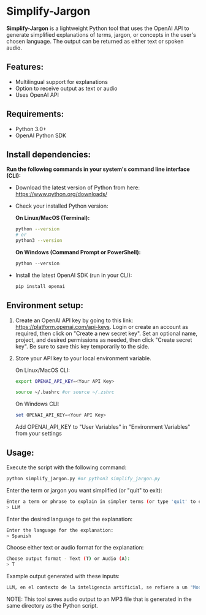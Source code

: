 # Simplify-Jargon

**Simplify-Jargon** is a lightweight Python tool that uses the OpenAI API to generate simplified explanations of terms, jargon, or concepts in the user's chosen language. The output can be returned as either text or spoken audio.

## Features:

- Multilingual support for explanations
- Option to receive output as text or audio
- Uses OpenAI API

## Requirements:

- Python 3.0+
- OpenAI Python SDK

## Install dependencies:

**Run the following commands in your system's command line interface (CLI):**

- Download the latest version of Python from here: https://www.python.org/downloads/

- Check your installed Python version:

    **On Linux/MacOS (Terminal):**
    ```bash
    python --version
    # or
    python3 --version
    ```

    **On Windows (Command Prompt or PowerShell):**
    ```powershell
    python --version
    ```

- Install the latest OpenAI SDK (run in your CLI):

    ```bash
    pip install openai
    ```
## Environment setup:

1. Create an OpenAI API key by going to this link: https://platform.openai.com/api-keys. Login or create an account as required, then click on "Create a new secret key". Set an optional name, project, and desired permissions as needed, then click "Create secret key". Be sure to save this key temporarily to the side.

2. Store your API key to your local environment variable.
	
	On Linux/MacOS CLI:
	```bash
	export OPENAI_API_KEY=<Your API Key>
 	```
 	```bash
	source ~/.bashrc #or source ~/.zshrc
  	```
	
	On Windows CLI:
	```powershell
	set OPENAI_API_KEY=<Your API Key>
 	```
	Add OPENAI_API_KEY to "User Variables" in "Environment Variables" from your settings
## Usage:

Execute the script with the following command:
```bash
python simplify_jargon.py #or python3 simplify_jargon.py
```

Enter the term or jargon you want simplified (or "quit" to exit):
```bash
Enter a term or phrase to explain in simpler terms (or type 'quit' to exit):
> LLM
```

Enter the desired language to get the explanation:
```bash
Enter the language for the explanation:
> Spanish
```

Choose either text or audio format for the explanation:
```bash
Choose output format - Text (T) or Audio (A):
> T
```

Example output generated with these inputs:
```bash
LLM, en el contexto de la inteligencia artificial, se refiere a un "Modelo de Lenguaje Extenso" que se utiliza para procesar y generar texto a nivel avanzado.
```
NOTE: This tool saves audio output to an MP3 file that is generated in the same directory as the Python script.



